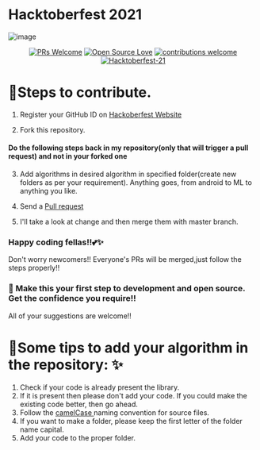 # Hacktoberfest 2021

![image](https://camo.githubusercontent.com/561a386e2a726617ab5048a1708731ae5f4aedfeba1b84e5f2a20d7060ad5191/68747470733a2f2f6861636b746f626572666573742e636f6d2f5f6e6578742f7374617469632f6d656469612f6f70656e67726170682e64613665343463302e706e67)

<div align="center">

[![PRs Welcome](https://img.shields.io/badge/PRs-welcome-brightgreen.svg?style=flat&logo=github)](https://github.com/SharyDev/Hacktoberfest-2022)
[![Open Source Love](https://img.shields.io/badge/Open%20Source-%F0%9F%A4%8D-Green)](https://github.com/SharyDev/Hacktoberfest-2022)
[![contributions welcome](https://img.shields.io/static/v1.svg?label=Contributions&message=Welcome&color=0059b3)](https://github.com/SharyDev/Hacktoberfest-2022)
[![Hacktoberfest-21](https://img.shields.io/static/v1.svg?label=Hacktoberfest-21&message=accepted&color=red)](https://github.com/SharyDev/Hacktoberfest-2022)

</div>

# 📌Steps to contribute.

1. Register your GitHub ID on [Hackoberfest Website](https://hacktoberfest.digitalocean.com/)

2. Fork this repository.

#### Do the following steps back in my repository(only that will trigger a pull request) and not in your forked one

3. Add algorithms in desired algorithm in specified folder(create new folders as per your requirement). Anything goes, from android to ML to anything you like.
4. Send a [Pull request](https://github.com/SharyDev/Hacktoberfest-2022/pulls)

5. I'll take a look at change and then merge them with master branch.

### Happy coding fellas!!💕✨

Don't worry newcomers!! Everyone's PRs will be merged,just follow the steps properly!!

### 🙌 Make this your first step to development and open source. Get the confidence you require!!

All of your suggestions are welcome!!

# 📌Some tips to add your algorithm in the repository: ✨

1. Check if your code is already present the library.
2. If it is present then please don't add your code. If you could make the existing code better, then go ahead.
3. Follow the <a href = "https://en.wikipedia.org/wiki/Camel_case">camelCase </a> naming convention for source files.
4. If you want to make a folder, please keep the first letter of the folder name capital.
5. Add your code to the proper folder.
